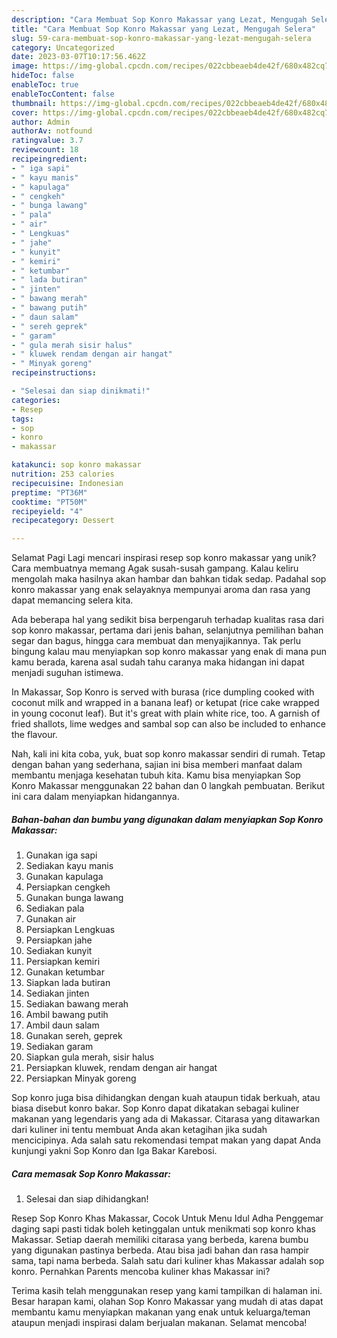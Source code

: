 ```yaml
---
description: "Cara Membuat Sop Konro Makassar yang Lezat, Mengugah Selera"
title: "Cara Membuat Sop Konro Makassar yang Lezat, Mengugah Selera"
slug: 59-cara-membuat-sop-konro-makassar-yang-lezat-mengugah-selera
category: Uncategorized
date: 2023-03-07T10:17:56.462Z
image: https://img-global.cpcdn.com/recipes/022cbbeaeb4de42f/680x482cq70/sop-konro-makassar-foto-resep-utama.jpg
hideToc: false
enableToc: true
enableTocContent: false
thumbnail: https://img-global.cpcdn.com/recipes/022cbbeaeb4de42f/680x482cq70/sop-konro-makassar-foto-resep-utama.jpg
cover: https://img-global.cpcdn.com/recipes/022cbbeaeb4de42f/680x482cq70/sop-konro-makassar-foto-resep-utama.jpg
author: Admin
authorAv: notfound
ratingvalue: 3.7
reviewcount: 18
recipeingredient:
- " iga sapi"
- " kayu manis"
- " kapulaga"
- " cengkeh"
- " bunga lawang"
- " pala"
- " air"
- " Lengkuas"
- " jahe"
- " kunyit"
- " kemiri"
- " ketumbar"
- " lada butiran"
- " jinten"
- " bawang merah"
- " bawang putih"
- " daun salam"
- " sereh geprek"
- " garam"
- " gula merah sisir halus"
- " kluwek rendam dengan air hangat"
- " Minyak goreng"
recipeinstructions:

- "Selesai dan siap dinikmati!"
categories:
- Resep
tags:
- sop
- konro
- makassar

katakunci: sop konro makassar 
nutrition: 253 calories
recipecuisine: Indonesian
preptime: "PT36M"
cooktime: "PT50M"
recipeyield: "4"
recipecategory: Dessert

---
```



Selamat Pagi Lagi mencari inspirasi resep sop konro makassar yang unik? Cara membuatnya memang Agak susah-susah gampang. Kalau keliru mengolah maka hasilnya akan hambar dan bahkan tidak sedap. Padahal sop konro makassar yang enak selayaknya mempunyai aroma dan rasa yang dapat memancing selera kita.


Ada beberapa hal yang sedikit bisa berpengaruh terhadap kualitas rasa dari sop konro makassar, pertama dari jenis bahan, selanjutnya pemilihan bahan segar dan bagus, hingga cara membuat dan menyajikannya. Tak perlu bingung kalau mau menyiapkan sop konro makassar yang enak di mana pun kamu berada, karena asal sudah tahu caranya maka hidangan ini dapat menjadi suguhan istimewa.

In Makassar, Sop Konro is served with burasa (rice dumpling cooked with coconut milk and wrapped in a banana leaf) or ketupat (rice cake wrapped in young coconut leaf). But it&#39;s great with plain white rice, too. A garnish of fried shallots, lime wedges and sambal sop can also be included to enhance the flavour.


Nah, kali ini kita coba, yuk, buat sop konro makassar sendiri di rumah. Tetap dengan bahan yang sederhana, sajian ini bisa memberi manfaat dalam membantu menjaga kesehatan tubuh kita. Kamu bisa menyiapkan Sop Konro Makassar menggunakan 22 bahan dan 0 langkah pembuatan. Berikut ini cara dalam menyiapkan hidangannya.

<!--inarticleads1-->

##### Bahan-bahan dan bumbu yang digunakan dalam menyiapkan Sop Konro Makassar:

1. Gunakan  iga sapi
1. Sediakan  kayu manis
1. Gunakan  kapulaga
1. Persiapkan  cengkeh
1. Gunakan  bunga lawang
1. Sediakan  pala
1. Gunakan  air
1. Persiapkan  Lengkuas
1. Persiapkan  jahe
1. Sediakan  kunyit
1. Persiapkan  kemiri
1. Gunakan  ketumbar
1. Siapkan  lada butiran
1. Sediakan  jinten
1. Sediakan  bawang merah
1. Ambil  bawang putih
1. Ambil  daun salam
1. Gunakan  sereh, geprek
1. Sediakan  garam
1. Siapkan  gula merah, sisir halus
1. Persiapkan  kluwek, rendam dengan air hangat
1. Persiapkan  Minyak goreng


Sop konro juga bisa dihidangkan dengan kuah ataupun tidak berkuah, atau biasa disebut konro bakar. Sop Konro dapat dikatakan sebagai kuliner makanan yang legendaris yang ada di Makassar. Citarasa yang ditawarkan dari kuliner ini tentu membuat Anda akan ketagihan jika sudah mencicipinya. Ada salah satu rekomendasi tempat makan yang dapat Anda kunjungi yakni Sop Konro dan Iga Bakar Karebosi. 

<!--inarticleads2-->

##### Cara memasak Sop Konro Makassar:


1. Selesai dan siap dihidangkan!

Resep Sop Konro Khas Makassar, Cocok Untuk Menu Idul Adha Penggemar daging sapi pasti tidak boleh ketinggalan untuk menikmati sop konro khas Makassar. Setiap daerah memiliki citarasa yang berbeda, karena bumbu yang digunakan pastinya berbeda. Atau bisa jadi bahan dan rasa hampir sama, tapi nama berbeda. Salah satu dari kuliner khas Makassar adalah sop konro. Pernahkan Parents mencoba kuliner khas Makassar ini? 

Terima kasih telah menggunakan resep yang kami tampilkan di halaman ini. Besar harapan kami, olahan Sop Konro Makassar yang mudah di atas dapat membantu kamu menyiapkan makanan yang enak untuk keluarga/teman ataupun menjadi inspirasi dalam berjualan makanan. Selamat mencoba!
